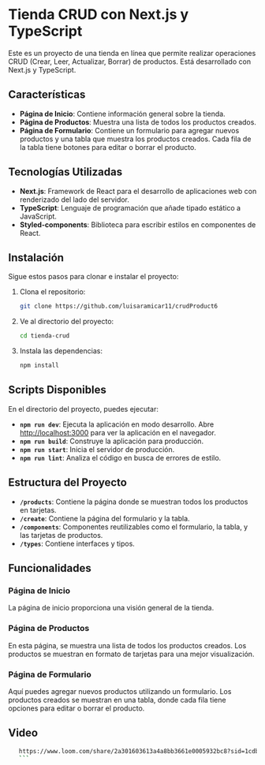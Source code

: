 # Tienda CRUD con Next.js y TypeScript

Este es un proyecto de una tienda en línea que permite realizar operaciones CRUD (Crear, Leer, Actualizar, Borrar) de productos. Está desarrollado con Next.js y TypeScript.

## Características

- **Página de Inicio**: Contiene información general sobre la tienda.
- **Página de Productos**: Muestra una lista de todos los productos creados.
- **Página de Formulario**: Contiene un formulario para agregar nuevos productos y una tabla que muestra los productos creados. Cada fila de la tabla tiene botones para editar o borrar el producto.

## Tecnologías Utilizadas

- **Next.js**: Framework de React para el desarrollo de aplicaciones web con renderizado del lado del servidor.
- **TypeScript**: Lenguaje de programación que añade tipado estático a JavaScript.
- **Styled-components**: Biblioteca para escribir estilos en componentes de React.

## Instalación

Sigue estos pasos para clonar e instalar el proyecto:

1. Clona el repositorio:

    ```bash
    git clone https://github.com/luisaramicar11/crudProduct6
    ```

2. Ve al directorio del proyecto:

    ```bash
    cd tienda-crud
    ```

3. Instala las dependencias:

    ```bash
    npm install
    ```

## Scripts Disponibles

En el directorio del proyecto, puedes ejecutar:

- **`npm run dev`**: Ejecuta la aplicación en modo desarrollo. Abre [http://localhost:3000](http://localhost:3000) para ver la aplicación en el navegador.
- **`npm run build`**: Construye la aplicación para producción.
- **`npm run start`**: Inicia el servidor de producción.
- **`npm run lint`**: Analiza el código en busca de errores de estilo.

## Estructura del Proyecto

- **`/products`**: Contiene la página donde se muestran todos los productos en tarjetas.
- **`/create`**: Contiene la página del formulario y la tabla.
- **`/components`**: Componentes reutilizables como el formulario, la tabla, y las tarjetas de productos.
- **`/types`**: Contiene interfaces y tipos.

## Funcionalidades

### Página de Inicio

La página de inicio proporciona una visión general de la tienda.

### Página de Productos

En esta página, se muestra una lista de todos los productos creados. Los productos se muestran en formato de tarjetas para una mejor visualización.

### Página de Formulario

Aquí puedes agregar nuevos productos utilizando un formulario. Los productos creados se muestran en una tabla, donde cada fila tiene opciones para editar o borrar el producto.

## Video

 ```bash
    https://www.loom.com/share/2a301603613a4a8bb3661e0005932bc8?sid=1cdb2579-35e6-4ea1-9445-d8b49016974c
    ```

